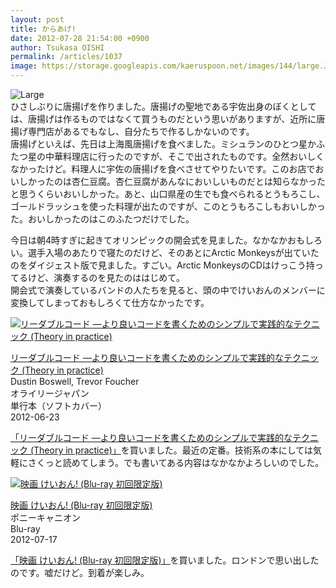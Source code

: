 ```yaml
---
layout: post
title: からあげ!
date: 2012-07-28 21:54:00 +0900
author: Tsukasa OISHI
permalink: /articles/1037
image: https://storage.googleapis.com/kaeruspoon.net/images/144/large.JPG?1343480043
---
```



![Large](https://storage.googleapis.com/kaeruspoon.net/images/144/large.JPG?1343480043)  
ひさしぶりに唐揚げを作りました。唐揚げの聖地である宇佐出身のぼくとしては、唐揚げは作るものではなくて買うものだという思いがありますが、近所に唐揚げ専門店があるでもなし、自分たちで作るしかないのです。  
唐揚げといえば、先日は上海風唐揚げを食べました。ミシュランのひとつ星かふたつ星の中華料理店に行ったのですが、そこで出されたものです。全然おいしくなかったけど。料理人に宇佐の唐揚げを食べさせてやりたいです。このお店でおいしかったのは杏仁豆腐。杏仁豆腐があんなにおいしいものだとは知らなかったと思うくらいおいしかった。あと、山口県産の生でも食べられるとうもろこし、ゴールドラッシュを使った料理が出たのですが、このとうもろこしもおいしかった。おいしかったのはこのふたつだけでした。  

今日は朝4時すぎに起きてオリンピックの開会式を見ました。なかなかおもしろい。選手入場のあたりで寝たのだけど、そのあとにArctic Monkeysが出ていたのをダイジェスト版で見ました。すごい。Arctic MonkeysのCDはけっこう持ってるけど、演奏するのを見たのははじめて。  
開会式で演奏しているバンドの人たちを見ると、頭の中でけいおんのメンバーに変換してしまっておもしろくて仕方なかったです。  

 [![リーダブルコード ―より良いコードを書くためのシンプルで実践的なテクニック (Theory in practice)](https://images-na.ssl-images-amazon.com/images/I/51MgH8Jmr3L._SL160_.jpg "リーダブルコード ―より良いコードを書くためのシンプルで実践的なテクニック (Theory in practice)")](http://www.amazon.co.jp/%E3%83%AA%E3%83%BC%E3%83%80%E3%83%96%E3%83%AB%E3%82%B3%E3%83%BC%E3%83%89-%E2%80%95%E3%82%88%E3%82%8A%E8%89%AF%E3%81%84%E3%82%B3%E3%83%BC%E3%83%89%E3%82%92%E6%9B%B8%E3%81%8F%E3%81%9F%E3%82%81%E3%81%AE%E3%82%B7%E3%83%B3%E3%83%97%E3%83%AB%E3%81%A7%E5%AE%9F%E8%B7%B5%E7%9A%84%E3%81%AA%E3%83%86%E3%82%AF%E3%83%8B%E3%83%83%E3%82%AF-Theory-practice-Boswell/dp/4873115655%3FSubscriptionId%3DAKIAIKJECTBTL3JTYTKA%26tag%3Dkaeruspoon-22%26linkCode%3Dxm2%26camp%3D2025%26creative%3D165953%26creativeASIN%3D4873115655)  

 [リーダブルコード ―より良いコードを書くためのシンプルで実践的なテクニック (Theory in practice)](http://www.amazon.co.jp/%E3%83%AA%E3%83%BC%E3%83%80%E3%83%96%E3%83%AB%E3%82%B3%E3%83%BC%E3%83%89-%E2%80%95%E3%82%88%E3%82%8A%E8%89%AF%E3%81%84%E3%82%B3%E3%83%BC%E3%83%89%E3%82%92%E6%9B%B8%E3%81%8F%E3%81%9F%E3%82%81%E3%81%AE%E3%82%B7%E3%83%B3%E3%83%97%E3%83%AB%E3%81%A7%E5%AE%9F%E8%B7%B5%E7%9A%84%E3%81%AA%E3%83%86%E3%82%AF%E3%83%8B%E3%83%83%E3%82%AF-Theory-practice-Boswell/dp/4873115655%3FSubscriptionId%3DAKIAIKJECTBTL3JTYTKA%26tag%3Dkaeruspoon-22%26linkCode%3Dxm2%26camp%3D2025%26creative%3D165953%26creativeASIN%3D4873115655)  
Dustin Boswell, Trevor Foucher  
オライリージャパン  
単行本（ソフトカバー）  
2012-06-23  

 [「リーダブルコード ―より良いコードを書くためのシンプルで実践的なテクニック (Theory in practice)」](http://www.amazon.co.jp/%E3%83%AA%E3%83%BC%E3%83%80%E3%83%96%E3%83%AB%E3%82%B3%E3%83%BC%E3%83%89-%E2%80%95%E3%82%88%E3%82%8A%E8%89%AF%E3%81%84%E3%82%B3%E3%83%BC%E3%83%89%E3%82%92%E6%9B%B8%E3%81%8F%E3%81%9F%E3%82%81%E3%81%AE%E3%82%B7%E3%83%B3%E3%83%97%E3%83%AB%E3%81%A7%E5%AE%9F%E8%B7%B5%E7%9A%84%E3%81%AA%E3%83%86%E3%82%AF%E3%83%8B%E3%83%83%E3%82%AF-Theory-practice-Boswell/dp/4873115655%3FSubscriptionId%3DAKIAIKJECTBTL3JTYTKA%26tag%3Dkaeruspoon-22%26linkCode%3Dxm2%26camp%3D2025%26creative%3D165953%26creativeASIN%3D4873115655)を買いました。最近の定番。技術系の本にしては気軽にさくっと読めてしまう。でも書いてある内容はなかなかよろしいのでした。  

 [![映画 けいおん!  (Blu-ray 初回限定版)](https://images-na.ssl-images-amazon.com/images/I/51F8Bhg8cfL._SL160_.jpg "映画 けいおん!  (Blu-ray 初回限定版)")](http://www.amazon.co.jp/%E6%98%A0%E7%94%BB-%E3%81%91%E3%81%84%E3%81%8A%E3%82%93-Blu-ray-%E5%88%9D%E5%9B%9E%E9%99%90%E5%AE%9A%E7%89%88-%E5%B1%B1%E7%94%B0%E5%B0%9A%E5%AD%90/dp/B007UXG5U4%3FSubscriptionId%3DAKIAIKJECTBTL3JTYTKA%26tag%3Dkaeruspoon-22%26linkCode%3Dxm2%26camp%3D2025%26creative%3D165953%26creativeASIN%3DB007UXG5U4)  

 [映画 けいおん! (Blu-ray 初回限定版)](http://www.amazon.co.jp/%E6%98%A0%E7%94%BB-%E3%81%91%E3%81%84%E3%81%8A%E3%82%93-Blu-ray-%E5%88%9D%E5%9B%9E%E9%99%90%E5%AE%9A%E7%89%88-%E5%B1%B1%E7%94%B0%E5%B0%9A%E5%AD%90/dp/B007UXG5U4%3FSubscriptionId%3DAKIAIKJECTBTL3JTYTKA%26tag%3Dkaeruspoon-22%26linkCode%3Dxm2%26camp%3D2025%26creative%3D165953%26creativeASIN%3DB007UXG5U4)  
ポニーキャニオン  
Blu-ray  
2012-07-17  

 [「映画 けいおん! (Blu-ray 初回限定版)」](http://www.amazon.co.jp/%E6%98%A0%E7%94%BB-%E3%81%91%E3%81%84%E3%81%8A%E3%82%93-Blu-ray-%E5%88%9D%E5%9B%9E%E9%99%90%E5%AE%9A%E7%89%88-%E5%B1%B1%E7%94%B0%E5%B0%9A%E5%AD%90/dp/B007UXG5U4%3FSubscriptionId%3DAKIAIKJECTBTL3JTYTKA%26tag%3Dkaeruspoon-22%26linkCode%3Dxm2%26camp%3D2025%26creative%3D165953%26creativeASIN%3DB007UXG5U4)を買いました。ロンドンで思い出したのです。嘘だけど。到着が楽しみ。  
